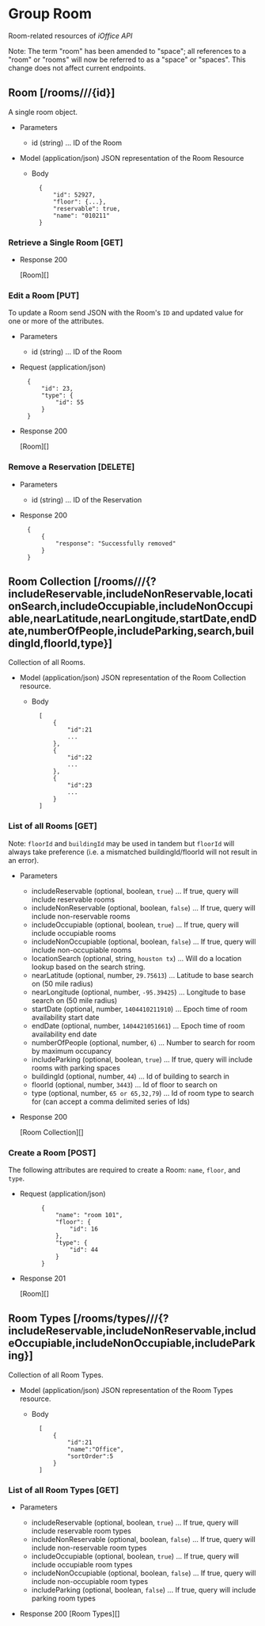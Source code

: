 # Group Room
Room-related resources of *iOffice API* 

Note: The term "room" has been amended to "space"; all references to a "room" or "rooms" will now be referred to as a "space" or "spaces". This change does not affect current endpoints.  

## Room [/rooms///{id}]
A single room object.


+ Parameters
    + id (string) ... ID of the Room

+ Model (application/json)
    JSON representation of the Room Resource

    + Body

            {
                "id": 52927,
                "floor": {...},
                "reservable": true,
                "name": "010211"
            }

### Retrieve a Single Room [GET]
+ Response 200

    [Room][]

### Edit a Room [PUT]
To update a Room send JSON with the Room's `ID` and updated value for one or more of the attributes.

+ Parameters
    + id (string) ... ID of the Room
    
+ Request (application/json)

        {
        	"id": 23,
            "type": {
                "id": 55
            }
        }

+ Response 200
    
    [Room][]

### Remove a Reservation [DELETE]
+ Parameters
    + id (string) ... ID of the Reservation
+ Response 200

        {
            {
                "response": "Successfully removed"
            }
        }

## Room Collection [/rooms///{?includeReservable,includeNonReservable,locationSearch,includeOccupiable,includeNonOccupiable,nearLatitude,nearLongitude,startDate,endDate,numberOfPeople,includeParking,search,buildingId,floorId,type}]
Collection of all Rooms.

+ Model (application/json)
    JSON representation of the Room Collection resource.

    + Body

            [
                {
                    "id":21
                    ...
                },
                {
                    "id":22
                    ...
                },
                {
                    "id":23
                    ...
                }
            ]

### List of all Rooms [GET]

Note: `floorId` and `buildingId` may be used in tandem but `floorId` will always take preference (i.e. a mismatched buildingId/floorId will not result in an error).

+ Parameters
    + includeReservable (optional, boolean, `true`) ... If true, query will include reservable rooms
    + includeNonReservable (optional, boolean, `false`) ... If true, query will include non-reservable rooms
    + includeOccupiable (optional, boolean, `true`) ... If true, query will include occupiable rooms
    + includeNonOccupiable (optional, boolean, `false`) ... If true, query will include non-occupiable rooms
    + locationSearch (optional, string, `houston tx`) ... Will do a location lookup based on the search string.
    + nearLatitude (optional, number, `29.75613`) ... Latitude to base search on (50 mile radius)
    + nearLongitude (optional, number, `-95.39425`) ... Longitude to base search on (50 mile radius)
    + startDate (optional, number, `1404410211910`) ... Epoch time of room availability start date
    + endDate (optional, number, `1404421051661`) ... Epoch time of room availability end date
    + numberOfPeople (optional, number, `6`) ... Number to search for room by maximum occupancy
    + includeParking (optional, boolean, `true`) ... If true, query will include rooms with parking spaces
    + buildingId (optional, number, `44`) ... Id of building to search in
    + floorId (optional, number, `3443`) ... Id of floor to search on
    + type (optional, number, `65 or 65,32,79`) ... Id of room type to search for (can accept a comma delimited series of Ids)

+ Response 200
    
    [Room Collection][]

### Create a Room [POST]
The following attributes are required to create a Room: `name`, `floor`, and `type`.

+ Request (application/json)

			{
				"name": "room 101",
				"floor": {
					"id": 16
				},
				"type": {
					"id": 44
				}
			}

+ Response 201

	[Room][]

## Room Types [/rooms/types///{?includeReservable,includeNonReservable,includeOccupiable,includeNonOccupiable,includeParking}]
Collection of all Room Types.

+ Model (application/json)
    JSON representation of the Room Types resource.

    + Body

            [
                {
                    "id":21
                    "name":"Office",
                    "sortOrder":5
                }
            ]

### List of all Room Types [GET]
+ Parameters
    + includeReservable (optional, boolean, `true`) ... If true, query will include reservable room types
    + includeNonReservable (optional, boolean, `false`) ... If true, query will include non-reservable room types
    + includeOccupiable (optional, boolean, `true`) ... If true, query will include occupiable room types
    + includeNonOccupiable (optional, boolean, `false`) ... If true, query will include non-occupiable room types
    + includeParking (optional, boolean, `false`) ... If true, query will include parking room types
    
+ Response 200
	[Room Types][]
